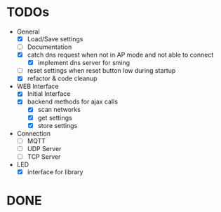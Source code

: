 # TODOs
- General
  - [x] Load/Save settings
  - [ ] Documentation
  - [x] catch dns request when not in AP mode and not able to connect
    - [x] implement dns server for sming
  - [ ] reset settings when reset button low during startup
  - [x] refactor & code cleanup
  
- WEB Interface
  - [x] Initial Interface
  - [x] backend methods for ajax calls
  	- [x] scan networks
  	- [x] get settings
  	- [x] store settings

- Connection
  - [ ] MQTT 
  - [ ] UDP Server
  - [ ] TCP Server

- LED 
  - [x] interface for library

# DONE